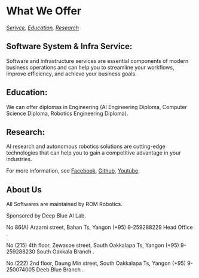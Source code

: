 # What We Offer
*[Serivce](https://romrobots.com),     [Education](https://www.facebook.com/profile.php?id=100089316612691&mibextid=ZbWKwL
),     [Research](https://www.facebook.com/profile.php?id=100089316612691&mibextid=ZbWKwL
)*

## Software System & Infra Service:
Software and infrastructure services are essential components of modern business operations and can help you to streamline your workflows, improve efficiency, and achieve your business goals.

## Education:
We can offer diplomas in Engineering (AI Engineering Diploma, Computer Science Diploma, Robotics Engineering Diploma). 
    
## Research:
AI research and autonomous robotics solutions are cutting-edge technologies that can help you to gain a competitive advantage in your industries.

For more information, see [Facebook](https://www.facebook.com/profile.php?id=100089316612691&mibextid=ZbWKwL
),  [Github](https://github.com/ROM-robotics),  [Youtube](https://www.youtube.com/@ROMROBOTICS).

## About Us

All Softwares are maintained by ROM Robotics.

Sponsored by Deep Blue AI Lab.

No 86(A) Arzarni street, Bahan Ts, Yangon (+95) 9-259288229 Head Office .

No (215) 4th floor, Zewasoe street, South Oakkalapa Ts, Yangon (+95) 9-259288230 South Oakkala Branch .

No (222) 2nd floor, Daung Min street, South Oakkalapa Ts, Yangon (+95) 9-250074005 Deeb Blue Branch .

